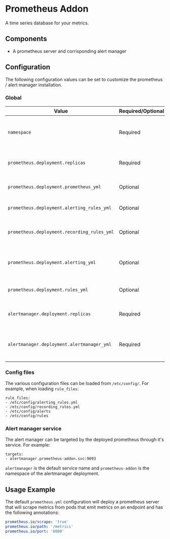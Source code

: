 # Prometheus Addon

A time series database for your metrics.

## Components

- A prometheus server and corrisponding alert manager

## Configuration

The following configuration values can be set to customize the prometheus / alert manager installation.

### Global

| Value | Required/Optional | Description |
|-------|-------------------|-------------|
| `namespace` | Required | The namespace in which to deploy prometheus. |
| `prometheus.deployment.replicas` | Required | The number of prometheus replicas. |
| `prometheus.deployment.prometheus_yml` | Optional | The [global prometheus configuration](https://www.prometheus.io/docs/prometheus/latest/configuration/configuration/) |
| `prometheus.deployment.alerting_rules_yml` | Optional | The [prometheus alerting rules](https://www.prometheus.io/docs/prometheus/latest/configuration/alerting_rules/) |
| `prometheus.deployment.recording_rules_yml` | Optional | The [prometheus recording rules](https://www.prometheus.io/docs/prometheus/latest/configuration/recording_rules/) |
| `prometheus.deployment.alerting_yml` | Optional | Additional [prometheus alerts can be configured here](https://www.prometheus.io/docs/prometheus/latest/configuration/alerting_rules/) |
| `prometheus.deployment.rules_yml` | Optional | Additional [prometheus rules](https://www.prometheus.io/docs/prometheus/latest/configuration/recording_rules/) |
| `alertmanager.deployment.replicas` | Required | The number of alertmanager replicas. |
| `alertmanager.deployment.alertmanager_yml` | Required | The [global yaml configuration for alert manager](https://www.prometheus.io/docs/alerting/latest/configuration/) |

### Config files

The various configuration files can be loaded from `/etc/config/`.
For example, when loading `rule_files`:

```text
rule_files:
- /etc/config/alerting_rules.yml
- /etc/config/recording_rules.yml
- /etc/config/alerts
- /etc/config/rules
```

### Alert manager service

The alert manager can be targeted by the deployed prometheus through it's service.
For example:

```text
targets:
- alertmanager.prometheus-addon.svc:9093
```

`alertmanager` is the default service name and `prometheus-addon` is the namespace of the alertmanager deployment.

## Usage Example

The default `prometheus.yml` configuration will deploy a prometheus server
that will scrape metrics from pods that emit metrics
on an endpoint and has the following annotations:

```yaml
prometheus.io/scrape: 'true'
prometheus.io/path: '/metrics'
prometheus.io/port: '8080'
```
